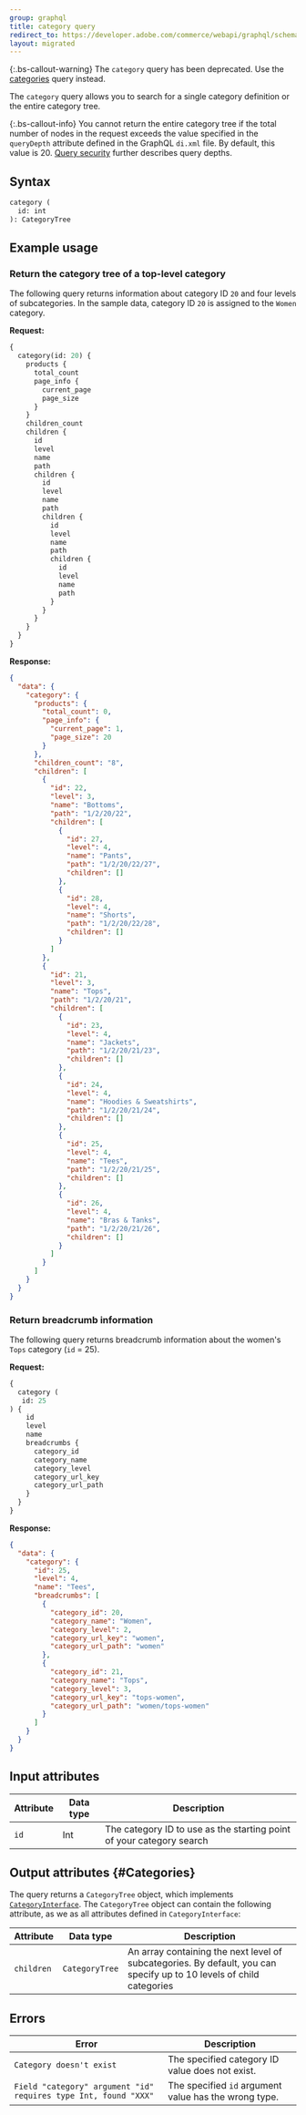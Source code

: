 ```yaml
---
group: graphql
title: category query
redirect_to: https://developer.adobe.com/commerce/webapi/graphql/schema/products/queries/category/
layout: migrated
---
```


{:.bs-callout-warning}
The `category` query has been deprecated. Use the [categories]({{page.baseurl}}/graphql/queries/categories.html) query instead.

The `category` query allows you to search for a single category definition or the entire category tree.

{:.bs-callout-info}
You cannot return the entire category tree if the total number of nodes in the request exceeds the value specified in the `queryDepth` attribute defined in the GraphQL `di.xml` file. By default, this value is 20. [Query security]({{page.baseurl}}/graphql/security-configuration.html) further describes query depths.

## Syntax

```graphql
category (
  id: int
): CategoryTree
```

## Example usage

### Return the category tree of a top-level category

The following query returns information about category ID `20` and four levels of subcategories. In the sample data, category ID `20` is assigned to the `Women` category.

**Request:**

```graphql
{
  category(id: 20) {
    products {
      total_count
      page_info {
        current_page
        page_size
      }
    }
    children_count
    children {
      id
      level
      name
      path
      children {
        id
        level
        name
        path
        children {
          id
          level
          name
          path
          children {
            id
            level
            name
            path
          }
        }
      }
    }
  }
}
```

**Response:**

```json
{
  "data": {
    "category": {
      "products": {
        "total_count": 0,
        "page_info": {
          "current_page": 1,
          "page_size": 20
        }
      },
      "children_count": "8",
      "children": [
        {
          "id": 22,
          "level": 3,
          "name": "Bottoms",
          "path": "1/2/20/22",
          "children": [
            {
              "id": 27,
              "level": 4,
              "name": "Pants",
              "path": "1/2/20/22/27",
              "children": []
            },
            {
              "id": 28,
              "level": 4,
              "name": "Shorts",
              "path": "1/2/20/22/28",
              "children": []
            }
          ]
        },
        {
          "id": 21,
          "level": 3,
          "name": "Tops",
          "path": "1/2/20/21",
          "children": [
            {
              "id": 23,
              "level": 4,
              "name": "Jackets",
              "path": "1/2/20/21/23",
              "children": []
            },
            {
              "id": 24,
              "level": 4,
              "name": "Hoodies & Sweatshirts",
              "path": "1/2/20/21/24",
              "children": []
            },
            {
              "id": 25,
              "level": 4,
              "name": "Tees",
              "path": "1/2/20/21/25",
              "children": []
            },
            {
              "id": 26,
              "level": 4,
              "name": "Bras & Tanks",
              "path": "1/2/20/21/26",
              "children": []
            }
          ]
        }
      ]
    }
  }
}
```

### Return breadcrumb information

The following query returns breadcrumb information about the women's `Tops` category (`id` = 25).

**Request:**

```graphql
{
  category (
   id: 25
) {
    id
    level
    name
    breadcrumbs {
      category_id
      category_name
      category_level
      category_url_key
      category_url_path
    }
  }
}
```

**Response:**

```json
{
  "data": {
    "category": {
      "id": 25,
      "level": 4,
      "name": "Tees",
      "breadcrumbs": [
        {
          "category_id": 20,
          "category_name": "Women",
          "category_level": 2,
          "category_url_key": "women",
          "category_url_path": "women"
        },
        {
          "category_id": 21,
          "category_name": "Tops",
          "category_level": 3,
          "category_url_key": "tops-women",
          "category_url_path": "women/tops-women"
        }
      ]
    }
  }
}
```

## Input attributes

Attribute | Data type | Description
--- | --- | ---
`id` | Int | The category ID to use as the starting point of your category search

## Output attributes {#Categories}

The query returns a `CategoryTree` object, which implements [`CategoryInterface`]({{page.baseurl}}/graphql/interfaces/category-interface.html). The `CategoryTree` object can contain the following attribute, as we as all attributes defined in `CategoryInterface`:

Attribute | Data type | Description
--- | --- | ---
`children` | `CategoryTree` | An array containing the next level of subcategories. By default, you can specify up to 10 levels of child categories

## Errors

Error | Description
--- | ---
`Category doesn't exist` | The specified category ID value does not exist.
`Field "category" argument "id" requires type Int, found "XXX"` | The specified `id` argument value has the wrong type.